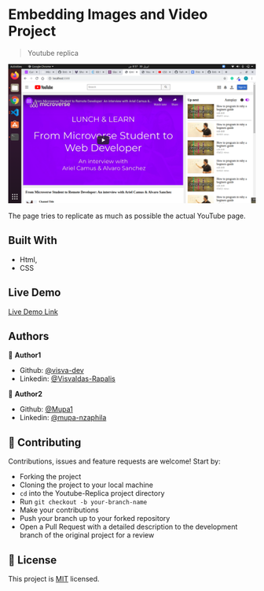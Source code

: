 # Embedding Images and Video Project

> Youtube replica

![screenshot](./images/Screenshot.png)

The page tries to replicate as much as possible the actual YouTube page.

## Built With

- Html,
- CSS

## Live Demo

[Live Demo Link](https://rawcdn.githack.com/visva-dev/Microverse-Collaborative-project---Embedding-Images-and-Video/1ad737999240c40c5811b5aa25c7f84ba5719534/index.html)

## Authors

👤 **Author1**

- Github: [@visva-dev](https://github.com/visva-dev)
- Linkedin: [@Visvaldas-Rapalis](https://www.linkedin.com/in/visvaldas-rapalis-009797b9/)

👤 **Author2**

- Github: [@Mupa1](https://github.com/talhawaqar)
- Linkedin: [@mupa-nzaphila](https://www.linkedin.com/in/talha-waqar-977257145/)

## 🤝 Contributing

Contributions, issues and feature requests are welcome! Start by:

- Forking the project
- Cloning the project to your local machine
- `cd` into the Youtube-Replica project directory
- Run `git checkout -b your-branch-name`
- Make your contributions
- Push your branch up to your forked repository
- Open a Pull Request with a detailed description to the development branch of the original project for a review

## 📝 License

This project is [MIT](https://opensource.org/licenses/MIT) licensed.
